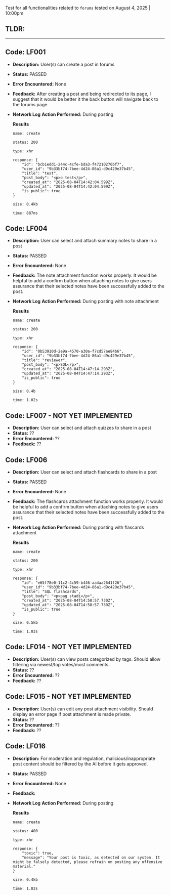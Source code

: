 Test for all functionalities related to `forums` tested on August 4, 2025 | 10:00pm

## TLDR:

---

## Code: LF001
- **Description:** User(s) can create a post in forums
- **Status:** PASSED
- **Error Encountered:** None
- **Feedback:** After creating a post and being redirected to its page, I suggest that it would be better it the back button will navigate back to the forums page.
- **Network Log**
    **Action Performed:** During posting

    **Results**

    ```
    name: create

    status: 200

    type: xhr

    response: {
        "id": "bcb1edd1-244c-4cfe-bda3-f47210276bf7",
        "user_id": "9b33bf74-7bee-4d24-86a1-d9c429e37b45",
        "title": "test",
        "post_body": "<p>o test</p>",
        "created_at": "2025-08-04T14:42:04.599Z",
        "updated_at": "2025-08-04T14:42:04.599Z",
        "is_public": true
    } 

    size: 0.4kb

    time: 887ms

    ```

## Code: LF004
- **Description:** User can select and attach summary notes to share in a post
- **Status:** PASSED
- **Error Encountered:** None
- **Feedback:** The note attachment function works properly. It would be helpful to add a confirm button when attaching notes to give users assurance that their selected notes have been successfully added to the post.
- **Network Log**
    **Action Performed:** During posting with note attachment

    **Results**

    ```
    name: create

    status: 200

    type: xhr

    response: {
        "id": "0b53910d-2e9a-4570-a30a-f7cd57ae84b6",
        "user_id": "9b33bf74-7bee-4d24-86a1-d9c429e37b45",
        "title": "reviewer",
        "post_body": "<p>SQL</p>",
        "created_at": "2025-08-04T14:47:14.293Z",
        "updated_at": "2025-08-04T14:47:14.293Z",
        "is_public": true
    }

    size: 0.4b

    time: 1.02s

    ```

## Code: LF007 - NOT YET IMPLEMENTED
- **Description:** User can select and attach quizzes to share in a post
- **Status:**  ??
- **Error Encountered:** ??
- **Feedback:** ??

## Code: LF006
- **Description:** User can select and attach flashcards to share in a post
- **Status:** PASSED
- **Error Encountered:** None
- **Feedback:** The flashcards attachment function works properly. It would be helpful to add a confirm button when attaching notes to give users assurance that their selected notes have been successfully added to the post.
- **Network Log**
    **Action Performed:** During posting with flascards attachment

    **Results**

    ```
    name: create

    status: 200

    type: xhr

    response: {
        "id": "e65f78e0-11c2-4c59-b446-aa4aa2641f26",
        "user_id": "9b33bf74-7bee-4d24-86a1-d9c429e37b45",
        "title": "SQL flashcards",
        "post_body": "<p>pag stadi</p>",
        "created_at": "2025-08-04T14:58:57.730Z",
        "updated_at": "2025-08-04T14:58:57.730Z",
        "is_public": true
    }

    size: 0.5kb

    time: 1.03s

    ```

## Code: LF014 - NOT YET IMPLEMENTED
- **Description:** User(s) can view posts categorized by tags. Should allow filtering via newest/top votes/most comments.
- **Status:** ??
- **Error Encountered:** ??
- **Feedback:** ??

## Code: LF015 - NOT YET IMPLEMENTED
- **Description:** User(s) can edit any post attachment visibility. Should display an error page if post attachment is made private.
- **Status:** ??
- **Error Encountered:** ??
- **Feedback:** ??

## Code: LF016
- **Description:** For moderation and regulation, malicious/inappropriate post content should be filtered by the AI before it gets approved.
- **Status:** PASSED
- **Error Encountered:** None
- **Feedback:**
- **Network Log**
    **Action Performed:**  During posting

    **Results**

    ```
    name: create

    status: 400

    type: xhr

    response: {
        "toxic": true,
        "message": "Your post is toxic, as detected on our system. It might be falsely detected, please refrain on posting any offensive material."
    } 

    size: 0.4kb

    time: 1.03s

    ```